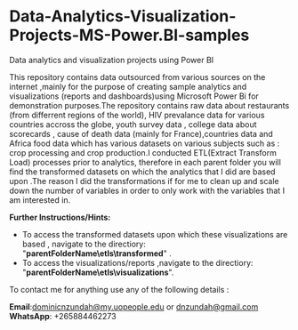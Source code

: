 # Data-Analytics-Visualization-Projects-MS-Power.BI-samples
 Data analytics and visualization projects using Power BI

This repository contains data outsourced from various sources on the internet ,mainly for the purpose of creating sample analytics and visualizations (reports and dashboards)using Microsoft Power Bi for demonstration purposes.The repository contains raw data about restaurants (from differrent regions of the world), HIV prevalance data for various countries accross the globe, youth survey data , college data about scorecards  , cause of death data (mainly for France),countries data  and Africa food  data which has various datasets on various subjects such as : crop processing and crop production.I conducted ETL(Extract Transform Load) processes prior to analytics, therefore in each parent folder you will find the transformed datasets on which  the analytics that I did are based upon .The reason I did the transformations if for me to clean up and scale  down the number of variables in order to only work with the variables that I am interested in.

**Further Instructions/Hints:**
- To access the transformed datasets upon which these visualizations are based , navigate to the directiory:    "**parentFolderName\etls\transformed**" .
- To access the visualizations/reports ,navigate to the directiory: "**parentFolderName\etls\visualizations**".

To contact me for anything use any of the following details :

**Email**:dominicnzundah@my.uopeople.edu or dnzundah@gmail.com
**WhatsApp**: +265884462273
